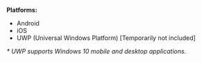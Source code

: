 <strong>Platforms:</strong>
- Android
- iOS
- UWP (Universal Windows Platform) [Temporarily not included]

<em>* UWP supports Windows 10 mobile and desktop applications.</em>
